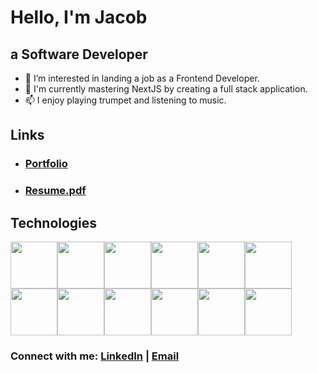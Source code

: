 # Hello, I'm Jacob 
## a Software Developer

- 👀 I’m interested in landing a job as a Frontend Developer.
- 🌱 I'm currently mastering NextJS by creating a full stack application.
- 📫 I enjoy playing trumpet and listening to music.
## Links 
- ### [Portfolio](https://jacob-rodriguez.vercel.app/)
- ### [Resume.pdf](https://github.com/jacobrdz77/jacobrdz77/files/9312513/Resume.pdf)




## Technologies
<img src="https://user-images.githubusercontent.com/70309225/182934568-3a0a8c63-f023-490b-a50e-a3c0fb7a7ee3.png" style="width:75px"/><img src="https://user-images.githubusercontent.com/70309225/182934005-e46610aa-7e4f-46d9-8502-d0b3343d7fe4.png" style="width:75px"/><img src="https://user-images.githubusercontent.com/70309225/182934767-33b828be-8b16-4aba-8492-c5d86a970244.png" style="width:75px"/><img src="https://user-images.githubusercontent.com/70309225/182936517-51897833-9b37-4a25-852f-5d482d4e3490.png" style="width:75px"/><img src="https://user-images.githubusercontent.com/70309225/182934053-d63740d6-89d1-4941-add3-c2e0ef348cdf.png" style="width:75px"/><img src="https://user-images.githubusercontent.com/70309225/182936343-818e95e9-505e-4f98-912c-81c31dac6944.png" style="width:75px"/><img src="https://user-images.githubusercontent.com/70309225/182936249-2a2b9b0b-6f47-4204-968b-175d35dcbc81.png" style="width:75px"/><img src="https://user-images.githubusercontent.com/70309225/182935604-2805a1a3-102b-4b6c-92db-4382b5433b52.png" style="width:75px"/><img src="https://user-images.githubusercontent.com/70309225/182935920-75626d3c-5c16-40d0-8b0f-64294ffe70ef.png" style="width:75px"/><img src="https://user-images.githubusercontent.com/70309225/182934068-4d574881-17a6-425b-9d44-b7d7e615deda.png" style="width:75px"/><img src="https://user-images.githubusercontent.com/70309225/182934075-e3f557e9-f19a-46d1-9fba-678a50039305.png" style="width:75px"/><img src="https://user-images.githubusercontent.com/70309225/182934029-5f3a66a7-2178-4448-b1f0-71be3f5913ad.png" style="width:75px"/>

### Connect with me: [LinkedIn](https://www.linkedin.com/in/jacob-rodriguez-9112741b7/) | [Email](jacobrdz47@gmail.com)





